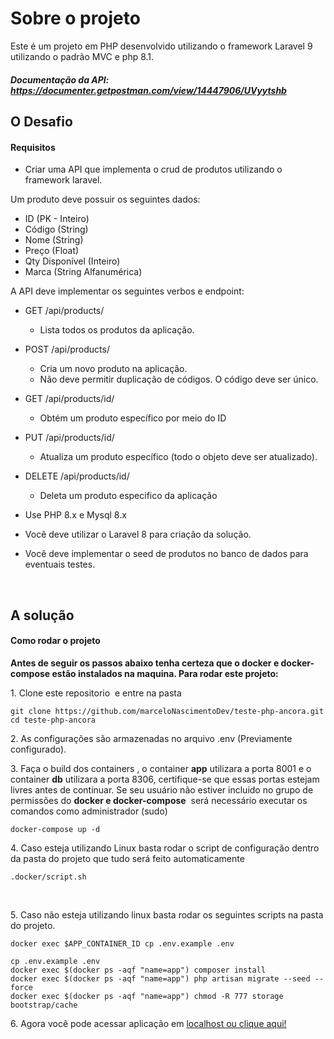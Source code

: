 # Sobre o projeto

Este é um projeto em PHP desenvolvido utilizando o framework Laravel 9 utilizando o padrão MVC e php 8.1.

##### Documentação da API: https://documenter.getpostman.com/view/14447906/UVyytshb

## O Desafio

#### Requisitos

- Criar uma API que implementa o crud de produtos utilizando o framework laravel.

Um produto deve possuir os seguintes dados:
- ID (PK - Inteiro)
- Código (String)
- Nome (String)
- Preço (Float)
- Qty Disponível (Inteiro)
- Marca (String Alfanumérica)

A API deve implementar os seguintes verbos e endpoint:

- GET /api/products/
  - Lista todos os produtos da aplicação.
- POST /api/products/
  - Cria um novo produto na aplicação.
  - Não deve permitir duplicação de códigos. O código deve ser único.
- GET /api/products/id/
  - Obtém um produto específico por meio do ID
- PUT /api/products/id/
  - Atualiza um produto específico (todo o objeto deve ser atualizado).
- DELETE /api/products/id/
  - Deleta um produto especifico da aplicação

- Use PHP 8.x e Mysql 8.x
- Você deve utilizar o Laravel 8 para criação da solução.
- Você deve implementar o seed de produtos no banco de dados para eventuais testes.

<br>

## A solução

#### Como rodar o projeto

**Antes de seguir os passos abaixo tenha certeza que o docker e docker-compose estão instalados na maquina. Para rodar este projeto:**

1\. Clone este repositorio  e entre na pasta

```
git clone https://github.com/marceloNascimentoDev/teste-php-ancora.git
cd teste-php-ancora
```

2\. As configurações são armazenadas no arquivo \.env (Previamente configurado)\.

3\. Faça o build dos containers \, o container **app** utilizara a porta 8001 e o container **db** utilizara a porta 8306, certifique-se que essas portas estejam livres antes de continuar. Se seu usuário não estiver incluido no grupo de permissões do **docker e docker-compose**  será necessário executar os comandos como administrador (sudo)

```
docker-compose up -d
```

4\. Caso esteja utilizando Linux basta rodar o script de configuração dentro da pasta do projeto que tudo será feito automaticamente

```
.docker/script.sh
```

<br>

5\. Caso não esteja utilizando linux basta rodar os seguintes scripts na pasta do projeto.

```
docker exec $APP_CONTAINER_ID cp .env.example .env

cp .env.example .env
docker exec $(docker ps -aqf "name=app") composer install
docker exec $(docker ps -aqf "name=app") php artisan migrate --seed --force
docker exec $(docker ps -aqf "name=app") chmod -R 777 storage bootstrap/cache
```

6\. Agora você pode acessar aplicação em [localhost ou clique aqui!](http://localhost:8001)
